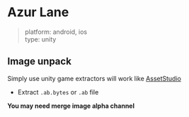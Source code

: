 # Azur Lane
> platform: android, ios  
> type: unity

## Image unpack  
Simply use unity game extractors will work like [AssetStudio](https://github.com/Perfare/AssetStudio)  
* Extract `.ab.bytes` or `.ab` file  

**You may need merge image alpha channel**  
